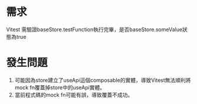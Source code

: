 # 需求

Vitest 需驗證baseStore.testFunction執行完畢，是否baseStore.someValue狀態為true

# 發生問題

1. 可能因為store建立了useApi這個composable的實體，導致Vitest無法順利將mock fn覆蓋掉store中的useApi實體。
2. 當前程式碼的mock fn可能有誤，導致覆蓋不成功。
